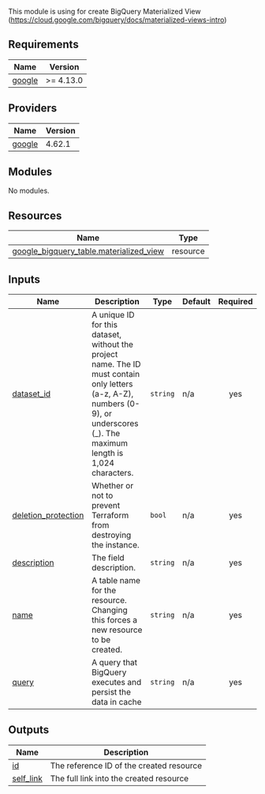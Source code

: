 This module is using for create BigQuery Materialized View (https://cloud.google.com/bigquery/docs/materialized-views-intro)

<!-- BEGIN_TF_DOCS -->
## Requirements

| Name | Version |
|------|---------|
| <a name="requirement_google"></a> [google](#requirement\_google) | >= 4.13.0 |

## Providers

| Name | Version |
|------|---------|
| <a name="provider_google"></a> [google](#provider\_google) | 4.62.1 |

## Modules

No modules.

## Resources

| Name | Type |
|------|------|
| [google_bigquery_table.materialized_view](https://registry.terraform.io/providers/hashicorp/google/latest/docs/resources/bigquery_table) | resource |

## Inputs

| Name | Description | Type | Default | Required |
|------|-------------|------|---------|:--------:|
| <a name="input_dataset_id"></a> [dataset\_id](#input\_dataset\_id) | A unique ID for this dataset, without the project name. The ID must contain only letters (a-z, A-Z), numbers (0-9), or underscores (\_). The maximum length is 1,024 characters. | `string` | n/a | yes |
| <a name="input_deletion_protection"></a> [deletion\_protection](#input\_deletion\_protection) | Whether or not to prevent Terraform from destroying the instance. | `bool` | n/a | yes |
| <a name="input_description"></a> [description](#input\_description) | The field description. | `string` | n/a | yes |
| <a name="input_name"></a> [name](#input\_name) | A table name for the resource. Changing this forces a new resource to be created. | `string` | n/a | yes |
| <a name="input_query"></a> [query](#input\_query) | A query that BigQuery executes and persist the data in cache | `string` | n/a | yes |

## Outputs

| Name | Description |
|------|-------------|
| <a name="output_id"></a> [id](#output\_id) | The reference ID of the created resource |
| <a name="output_self_link"></a> [self\_link](#output\_self\_link) | The full link into the created resource |
<!-- END_TF_DOCS -->
